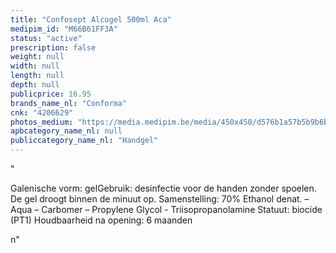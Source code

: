 ```yaml
---
title: "Confosept Alcogel 500ml Aca"
medipim_id: "M66B61FF3A"
status: "active"
prescription: false
weight: null
width: null
length: null
depth: null
publicprice: 16.95
brands_name_nl: "Conforma"
cnk: "4206629"
photos_medium: "https://media.medipim.be/media/450x450/d576b1a57b5b9b6b058469b2b7af27ed.jpg"
apbcategory_name_nl: null
publiccategory_name_nl: "Handgel"
---
```

"<p>Galenische vorm: gelGebruik: desinfectie voor de handen zonder spoelen. De gel droogt binnen de minuut op. Samenstelling: 70% Ethanol denat. – Aqua – Carbomer – Propylene Glycol - Triisopropanolamine Statuut: biocide (PT1) Houdbaarheid na opening: 6 maanden</p>n"
